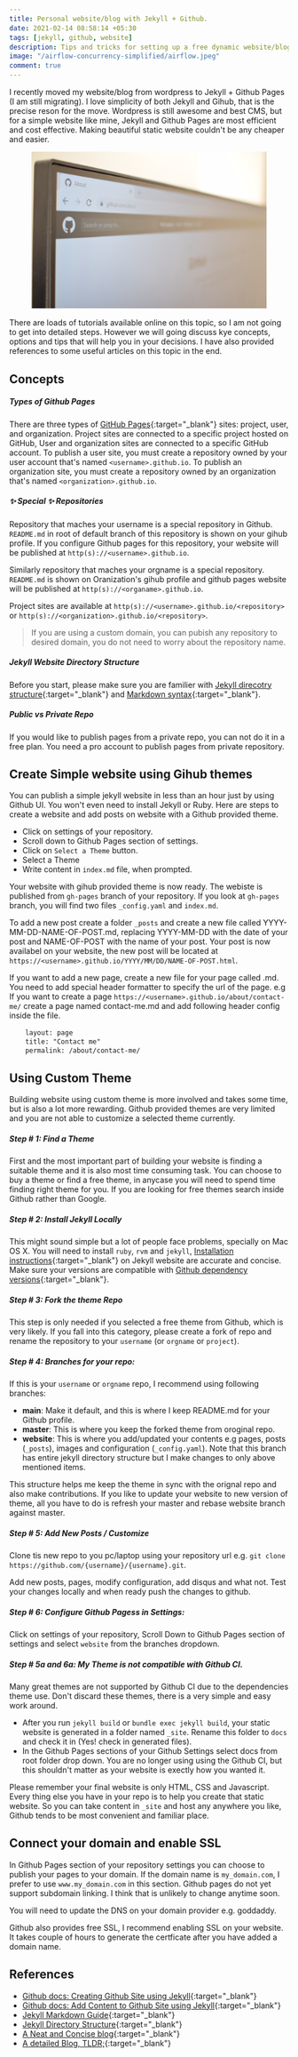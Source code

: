 ```yaml
---
title: Personal website/blog with Jekyll + Github. 
date: 2021-02-14 08:58:14 +05:30
tags: [jekyll, github, website]
description: Tips and tricks for setting up a free dynamic website/blog with Github Pages using Jekyll.
image: "/airflow-concurrency-simplified/airflow.jpeg"
comment: true
---
```

I recently moved my website/blog from wordpress to Jekyll + Github Pages (I am still migrating). I love simplicity of both Jekyll and Gihub, that is the precise reson for the move. Wordpress is still awesome and best CMS, but for a simple website like mine, Jekyll and Github Pages are most efficient and cost effective. Making beautiful static website couldn't be any cheaper and easier.

<figure>
<img src="github.jpg" alt="Github Website"> 
</figure>

There are loads of tutorials available online on this topic, so I am not going to get into detailed steps. However we will going  discuss kye concepts, options and tips that will help you in your decisions. I have also provided references to some useful articles on this topic in the end. 

## Concepts

##### Types of Github Pages
There are three types of [GitHub Pages](https://pages.github.com/){:target="_blank"} sites: project, user, and organization. Project sites are connected to a specific project hosted on GitHub, User and organization sites are connected to a specific GitHub account. To publish a user site, you must create a repository owned by your user account that's named `<username>.github.io`. To publish an organization site, you must create a repository owned by an organization that's named `<organization>.github.io`. 


##### ✨ Special ✨ Repositories 
Repository that maches your username is a special repository in Github. `README.md` in root of default branch of this repository is shown on your gihub profile. If you configure Github pages for this repository, your website will be published at `http(s)://<username>.github.io`.

Similarly repository that maches your orgname is a special repository. `README.md` is shown on Oranization's gihub profile and github pages website will be published at `http(s)://<organame>.github.io`.

Project sites are available at `http(s)://<username>.github.io/<repository>` or `http(s)://<organization>.github.io/<repository>`.

> If you are using a custom domain, you can pubish any repository to desired domain, you do not need to worry about the repository name.

##### Jekyll Website Directory Structure
Before you start, please make sure you are familier with [Jekyll direcotry structure](https://jekyllrb.com/docs/structure/){:target="_blank"} and [Markdown syntax](https://www.markdownguide.org/tools/jekyll/){:target="_blank"}.  
 

##### Public vs Private Repo
If you would like to publish pages from a private repo, you can not do it in a free plan. You need a pro account to publish pages from private repository.

## Create Simple website using Gihub themes
You can publish a simple jekyll website in less than an hour just by using Github UI. You won't even need to install Jekyll or Ruby. Here are steps to create a website and add posts on website with a Github provided theme. 

- Click on settings of your repository.
- Scroll down to Github Pages section of settings.
- Click on `Select a Theme` button.
- Select a Theme
- Write content in `index.md` file, when prompted.

Your website with gihub provided theme is now ready. The webiste is published from `gh-pages` branch of your repository. If you look at `gh-pages` branch, you will find two files `_config.yaml` and `index.md`.

To add a new post create a folder `_posts` and  create a new file called YYYY-MM-DD-NAME-OF-POST.md, replacing YYYY-MM-DD with the date of your post and NAME-OF-POST with the name of your post. Your post is now availabel on your website, the new post will be located at `https://<username>.github.io/YYYY/MM/DD/NAME-OF-POST.html`.

If you want to add a new page, create a new file for your page called <PAGE-NAME>.md. You need to add special header formatter to specify the url of the page. e.g If you want to create a page `https://<username>.github.io/about/contact-me/` create a page named contact-me.md and add following header config inside the file.
```
	layout: page
	title: "Contact me"
	permalink: /about/contact-me/
```

## Using Custom Theme
Building website using custom theme is more involved and takes some time, but is also a lot more rewarding. Github provided themes are very limited and you are not able to customize a selected theme currently. 

##### Step # 1: Find a Theme 
First and the most important part of building your website is finding a suitable theme and  it is also most time consuming task. You can choose to buy a theme or find a free theme, in anycase you will need to spend time finding right theme for you. If you are looking for free themes search inside Github rather than Google. 

##### Step # 2: Install Jekyll Locally
This might sound simple but a lot of people face problems, specially on Mac OS X. You will need to install `ruby`, `rvm` and `jekyll`,  [Installation instructions](https://jekyllrb.com/docs/installation/){:target="_blank"} on Jekyll website are accurate and concise. Make sure your versions are compatible with [Github dependency versions](https://pages.github.com/versions/){:target="_blank"}. 


##### Step # 3: Fork the theme Repo
This step is only needed if you selected a free theme from Github, which is very likely. If you fall into this category, please create a fork of repo and rename the repository to your `username` (or `orgname` or `project`). 

##### Step # 4: Branches for your repo: 
If this is your  `username` or `orgname` repo, I recommend using following branches:
- **main**: Make it default, and this is where I keep README.md for your Github profile.
- **master**: This is where you keep the forked theme from oroginal repo.
- **website**: This is where you add/updated your contents e.g pages, posts (`_posts`), images and configuration (`_config.yaml`). Note that this branch has entire jekyll directory structure but I make changes to only above mentioned items.

This structure helps me keep the theme in sync with the orignal repo and also make contributions. If you like to update your website to new version of theme, all you have to do is refresh your master and rebase website branch against master. 

##### Step # 5: Add New Posts / Customize
Clone tis new repo to you pc/laptop using your repository url e.g. `git clone https://github.com/{username}/{username}.git`.

Add new posts, pages, modify configuration, add disqus and what not. Test your changes locally and when ready push the changes to github.

##### Step # 6: Configure Github Pagess in Settings:
Click on settings of your repository, Scroll Down to Github Pages section of settings and select `website` from the branches dropdown. 

##### Step # 5a and 6a: My Theme is not compatible with Github CI.
Many great themes are not supported by Github CI due to the dependencies theme use. Don't discard these themes, there is a very simple and easy work around. 
- After you run `jekyll build` or `bundle exec jekyll build`, your static website is generated in a folder named `_site`. Rename this folder to `docs` and check it in (Yes! check in generated files).
- In the Github Pages sections of your Github Settings select docs from root folder drop down. You are no longer using using the Github CI, but this shouldn't matter  as your website is exectly how you wanted it. 

Please remember your final website is only HTML, CSS and Javascript. Every thing else you have in your repo is to help you create that static website. So you can take content in `_site` and host any anywhere you like, Github tends to be most convenient and familiar place. 

## Connect your domain and enable SSL
In Github Pages section of your repository settings you can choose to publish your pages to your domain. If the domain name is `my_domain.com`, I prefer to use `www.my_domain.com` in this section. Github pages do not yet support subdomain linking. I think that is unlikely to change anytime soon. 

You will need to update the DNS on your domain provider e.g. goddaddy. 

Github also provides free SSL, I recommend enabling SSL on your website. It takes couple of hours to generate the certficate after you have added a domain name. 

## References
- [Github docs: Creating Github Site using Jekyll](https://docs.github.com/en/github/working-with-github-pages/creating-a-github-pages-site-with-jekyll){:target="_blank"}
- [Github docs: Add Content to Github Site using Jekyll](https://docs.github.com/en/github/working-with-github-pages/adding-content-to-your-github-pages-site-using-jekyll){:target="_blank"}
- [Jekyll Markdown Guide](https://www.markdownguide.org/tools/jekyll/){:target="_blank"}
- [Jekyll Directory Structure](https://jekyllrb.com/docs/structure/){:target="_blank"}
- [A Neat and Concise blog](https://ndench.github.io/jekyll/setup-jekyll-on-github-pages){:target="_blank"}
- [A detailed Blog, TLDR;](https://www.aleksandrhovhannisyan.com/blog/getting-started-with-jekyll-and-github-pages/){:target="_blank"}
 














